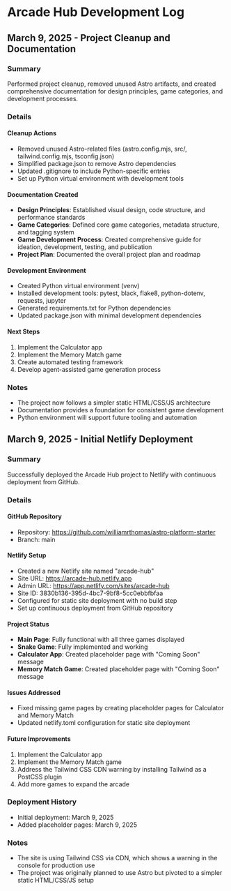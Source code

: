 # Arcade Hub Development Log

## March 9, 2025 - Project Cleanup and Documentation

### Summary
Performed project cleanup, removed unused Astro artifacts, and created comprehensive documentation for design principles, game categories, and development processes.

### Details

#### Cleanup Actions
- Removed unused Astro-related files (astro.config.mjs, src/, tailwind.config.mjs, tsconfig.json)
- Simplified package.json to remove Astro dependencies
- Updated .gitignore to include Python-specific entries
- Set up Python virtual environment with development tools

#### Documentation Created
- **Design Principles**: Established visual design, code structure, and performance standards
- **Game Categories**: Defined core game categories, metadata structure, and tagging system
- **Game Development Process**: Created comprehensive guide for ideation, development, testing, and publication
- **Project Plan**: Documented the overall project plan and roadmap

#### Development Environment
- Created Python virtual environment (venv)
- Installed development tools: pytest, black, flake8, python-dotenv, requests, jupyter
- Generated requirements.txt for Python dependencies
- Updated package.json with minimal development dependencies

#### Next Steps
1. Implement the Calculator app
2. Implement the Memory Match game
3. Create automated testing framework
4. Develop agent-assisted game generation process

### Notes
- The project now follows a simpler static HTML/CSS/JS architecture
- Documentation provides a foundation for consistent game development
- Python environment will support future tooling and automation

## March 9, 2025 - Initial Netlify Deployment

### Summary
Successfully deployed the Arcade Hub project to Netlify with continuous deployment from GitHub.

### Details

#### GitHub Repository
- Repository: https://github.com/williamrthomas/astro-platform-starter
- Branch: main

#### Netlify Setup
- Created a new Netlify site named "arcade-hub"
- Site URL: https://arcade-hub.netlify.app
- Admin URL: https://app.netlify.com/sites/arcade-hub
- Site ID: 3830b136-395d-4bc7-9bf8-5cc0ebbfbfaa
- Configured for static site deployment with no build step
- Set up continuous deployment from GitHub repository

#### Project Status
- **Main Page**: Fully functional with all three games displayed
- **Snake Game**: Fully implemented and working
- **Calculator App**: Created placeholder page with "Coming Soon" message
- **Memory Match Game**: Created placeholder page with "Coming Soon" message

#### Issues Addressed
- Fixed missing game pages by creating placeholder pages for Calculator and Memory Match
- Updated netlify.toml configuration for static site deployment

#### Future Improvements
1. Implement the Calculator app
2. Implement the Memory Match game
3. Address the Tailwind CSS CDN warning by installing Tailwind as a PostCSS plugin
4. Add more games to expand the arcade

### Deployment History
- Initial deployment: March 9, 2025
- Added placeholder pages: March 9, 2025

### Notes
- The site is using Tailwind CSS via CDN, which shows a warning in the console for production use
- The project was originally planned to use Astro but pivoted to a simpler static HTML/CSS/JS setup

